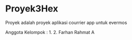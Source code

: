 # Proyek3Hex
Proyek adalah proyek aplikasi courrier app untuk evermos

Anggota Kelompok : 
1. 
2. Farhan Rahmat A
